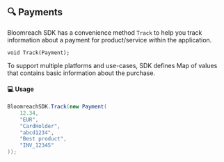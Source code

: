 ## 🔍 Payments

Bloomreach SDK has a convenience method `Track` to help you track information about a payment for product/service within the application.
```
void Track(Payment);
```
To support multiple platforms and use-cases, SDK defines Map of values that contains basic information about the purchase.
#### 💻 Usage

```csharp
BloomreachSDK.Track(new Payment(
    12.34,
    "EUR",
    "CardHolder",
    "abcd1234",
    "Best product",
    "INV_12345"
));
```
